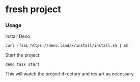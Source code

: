 # fresh project



### Usage

Install Deno
```
curl -fsSL https://deno.land/x/install/install.sh | sh
```

Start the project:

```
deno task start
```

This will watch the project directory and restart as necessary.
